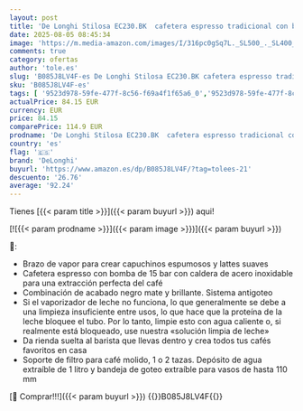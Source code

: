 ```yaml
---
layout: post
title: 'De Longhi Stilosa EC230.BK  cafetera espresso tradicional con bomba barista  espresso y capuchino  2 tazas  negro'
date: 2025-08-05 08:45:34
image: 'https://m.media-amazon.com/images/I/316pc0gSq7L._SL500_._SL400_.jpg'
comments: true
category: ofertas
author: 'tole.es'
slug: 'B085J8LV4F-es De Longhi Stilosa EC230.BK cafetera espresso tradicional...'
sku: 'B085J8LV4F-es'
tags: [ '9523d978-59fe-477f-8c56-f69a4f1f65a6_0','9523d978-59fe-477f-8c56-f69a4f1f65a6_4901','Arborist Merchandising Root','Cafeteras para espresso','Hogar y cocina','Máquinas cafeteras','Máquinas de café espresso a vapor','Self Service','Special Features Stores','Utensilios para café y té','cafetera','delonghi','🇪🇸', ]
actualPrice: 84.15 EUR
currency: EUR
price: 84.15
comparePrice: 114.9 EUR
prodname: 'De Longhi Stilosa EC230.BK  cafetera espresso tradicional con bomba barista  espresso y capuchino  2 tazas  negro'
country: 'es'
flag: '🇪🇸'
brand: 'DeLonghi'
buyurl: 'https://www.amazon.es/dp/B085J8LV4F/?tag=tolees-21'
descuento: '26.76'
average: '92.24'
---
```


Tienes [{{< param title >}}]({{< param buyurl >}}) aqui!

[![{{< param prodname >}}]({{< param image >}})]({{< param buyurl >}})

🔎:

- Brazo de vapor para crear capuchinos espumosos y lattes suaves
- Cafetera espresso con bomba de 15 bar con caldera de acero inoxidable para una extracción perfecta del café
- Combinación de acabado negro mate y brillante. Sistema antigoteo
- Si el vaporizador de leche no funciona, lo que generalmente se debe a una limpieza insuficiente entre usos, lo que hace que la proteína de la leche bloquee el tubo. Por lo tanto, limpie esto con agua caliente o, si realmente está bloqueado, use nuestra «solución limpia de leche»
- Da rienda suelta al barista que llevas dentro y crea todos tus cafés favoritos en casa
- Soporte de filtro para café molido, 1 o 2 tazas. Depósito de agua extraíble de 1 litro y bandeja de goteo extraíble para vasos de hasta 110 mm

[🛒 Comprar!!!]({{< param buyurl >}})
{{<world>}}B085J8LV4F{{</world>}}
